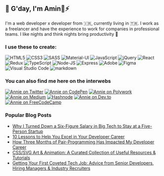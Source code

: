 ## 👋 G'day, I'm Amin🦄⚡️


I'm a web developer x developer from 🇮🇷, currently living in 🇹🇷. I work as a freelancer and have the experience to work for companies in professional teams.
I like nights and think nights bring productivity 🌙

### I use these to create:

<img alt="HTML5" src="https://img.shields.io/badge/html5%20-%23E34F26.svg?&style=for-the-badge&logo=html5&logoColor=white"/> <img alt="CSS3" src="https://img.shields.io/badge/css3%20-%231572B6.svg?&style=for-the-badge&logo=css3&logoColor=white"/> <img alt="SASS" src="https://img.shields.io/badge/SASS%20-hotpink.svg?&style=for-the-badge&logo=SASS&logoColor=white"/> <img alt="Material-UI" src="https://img.shields.io/badge/Material%20UI-0078d7.svg?&style=for-the-badge&logo=mui&logoColor=white"/> <img alt="JavaScript" src="https://img.shields.io/badge/javascript%20-%23323330.svg?&style=for-the-badge&logo=javascript&logoColor=%23F7DF1E"/> <img alt="jQuery" src="https://img.shields.io/badge/jQuery-0769AD?style=for-the-badge&logo=jquery&logoColor=white" /> <img alt="React" src="https://img.shields.io/badge/react%20-%2320232a.svg?&style=for-the-badge&logo=react&logoColor=%2361DAFB"/> <img alt="Redux" src="https://img.shields.io/badge/redux%20-%23593d88.svg?&style=for-the-badge&logo=redux&logoColor=white"/> <img alt="TypeScript" src="https://img.shields.io/badge/typescript%20-%23007ACC.svg?&style=for-the-badge&logo=typescript&logoColor=white"/> <img alt="Node-JS" src="https://img.shields.io/badge/Node%20js%20-%23323330.svg?&style=for-the-badge&logo=Node.js&logoColor=green"/> <img alt="Express" src="https://img.shields.io/badge/Express%20-000000?&style=for-the-badge&logo=Express&logoColor=white&logoSize=5"/>
<img alt="Adobe" src="https://img.shields.io/badge/adobe%20-%23FF0000.svg?&style=for-the-badge&logo=adobe&logoColor=white"/> <img alt="Figma" src="https://img.shields.io/badge/figma%20-%23F24E1E.svg?&style=for-the-badge&logo=figma&logoColor=white"/> <img alt="Visual Studio Code" src="https://img.shields.io/badge/Visual%20Studio%20Code-0078d7.svg?&style=for-the-badge&logo=visual-studio-code&logoColor=white"/> <img alt="markdown" src="https://img.shields.io/badge/Markdown-000000?style=for-the-badge&logo=markdown&logoColor=white"/>

### You can also find me here on the interwebs

[<img alt="Annie on Twitter" src="https://img.shields.io/badge/Twitter-1DA1F2?style=for-the-badge&logo=twitter&logoColor=white"/>](https://twitter.com/anniebombanie_)
[<img alt="Annie on CodePen" src="https://img.shields.io/badge/Codepen-000000?style=for-the-badge&logo=codepen&logoColor=white"/>](https://codepen.io/anniebombanie)
[<img alt="Annie on Polywork" src="https://img.shields.io/badge/polywork-543DE0?style=for-the-badge&logo=polywork&logoColor=white"/>](https://updates.anniebombanie.com/)
[<img alt="Annie on Medium" src="https://img.shields.io/badge/Medium-12100E?style=for-the-badge&logo=medium&logoColor=white"/>](https://anniebombanie.medium.com/)
[<img alt="Hashnode" src="https://img.shields.io/badge/Hashnode-2962FF?style=for-the-badge&logo=hashnode&logoColor=white"/>](https://blog.anniebombanie.com/)
[<img alt="Annie on Dev.to" src="https://img.shields.io/badge/dev.to-0A0A0A?style=for-the-badge&logo=devdotto&logoColor=white"/>](https://dev.to/anniebombanie)
[<img alt="Annie on FreeCodeCamp" src="https://img.shields.io/badge/freecodecamp-27273D?style=for-the-badge&logo=freecodecamp&logoColor=white"/>](https://www.freecodecamp.org/news/author/anniebombanie/)

### Popular Blog Posts
* [Why I Turned Down a Six-Figure Salary in Big Tech to Stay at a Five-Person Startup](https://blog.anniebombanie.com/why-i-turned-down-a-six-figure-salary-in-big-tech-to-stay-at-a-five-person-startup?source=annie)
* [10 Lessons to Help You Excel in Your Developer Career](https://blog.anniebombanie.com/10-lessons-to-help-you-excel-in-your-developer-career?source=annie)
* [How Three Months of Pair-Programming Has Impacted My Developer Career](https://blog.anniebombanie.com/how-three-months-of-pair-programming-impacted-my-developer-career?source=annie)
* [CSS/SVG Art & Animation: A Curated Collection of Useful Resources & Tutorials](https://blog.anniebombanie.com/css-svg-art-animation-a-curated-collection-of-useful-resources-tutorials?source=annie)
* [Getting Your First Coveted Tech Job: Advice from Senior Developers, Hiring Managers & Industry Recruiters](https://blog.anniebombanie.com/getting-your-first-coveted-tech-job-advice-from-senior-developers-hiring-managers-industry-recruiters?source=annie)

<!--
**anniebombanie/anniebombanie** is a ✨ _special_ ✨ repository because its `README.md` (this file) appears on your GitHub profile.

Here are some ideas to get you started:

- 🔭 I’m currently working on ...
- 🌱 I’m currently learning ...
- 👯 I’m looking to collaborate on ...
- 🤔 I’m looking for help with ...
- 💬 Ask me about ...
- 📫 How to reach me: ...
- 😄 Pronouns: ...
- ⚡ Fun fact: ...

-->


